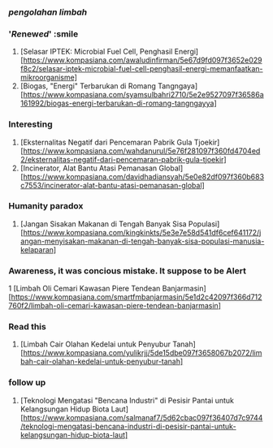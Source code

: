 <!-- blm lu baca! -->



### *pengolahan limbah*

### '*Re*new*ed*' :smile
1. [Selasar IPTEK: Microbial Fuel Cell, Penghasil Energi][https://www.kompasiana.com/awaludinfirman/5e67d9fd097f3652e029f8c2/selasar-iptek-microbial-fuel-cell-penghasil-energi-memanfaatkan-mikroorganisme]
1. [Biogas, "Energi" Terbarukan di Romang Tangngaya][https://www.kompasiana.com/syamsulbahri2710/5e2e9527097f36586a161992/biogas-energi-terbarukan-di-romang-tangngayya]

### Interesting
1. [Eksternalitas Negatif dari Pencemaran Pabrik Gula Tjoekir][https://www.kompasiana.com/wahdanurul/5e76f281097f360fd4704ed2/eksternalitas-negatif-dari-pencemaran-pabrik-gula-tjoekir]
1. [Incinerator, Alat Bantu Atasi Pemanasan Global][https://www.kompasiana.com/davidhadiansyah/5e0e82df097f360b683c7553/incinerator-alat-bantu-atasi-pemanasan-global]

### Humanity paradox
1. [Jangan Sisakan Makanan di Tengah Banyak Sisa Populasi][https://www.kompasiana.com/kingkinkts/5e3e7e58d541df6cef641172/jangan-menyisakan-makanan-di-tengah-banyak-sisa-populasi-manusia-kelaparan]

### Awareness, it was concious mistake. It suppose to be Alert
1 [Limbah Oli Cemari Kawasan Piere Tendean Banjarmasin][https://www.kompasiana.com/smartfmbanjarmasin/5e1d2c42097f366d712760f2/limbah-oli-cemari-kawasan-piere-tendean-banjarmasin]

### Read this
1. [Limbah Cair Olahan Kedelai untuk Penyubur Tanah][https://www.kompasiana.com/yulikrjj/5de15dbe097f3658067b2072/limbah-cair-olahan-kedelai-untuk-penyubur-tanah]

### follow up
1. [Teknologi Mengatasi "Bencana Industri" di Pesisir Pantai untuk Kelangsungan Hidup Biota Laut][https://www.kompasiana.com/salmanaf7/5d62cbac097f36407d7c9744/teknologi-mengatasi-bencana-industri-di-pesisir-pantai-untuk-kelangsungan-hidup-biota-laut]
